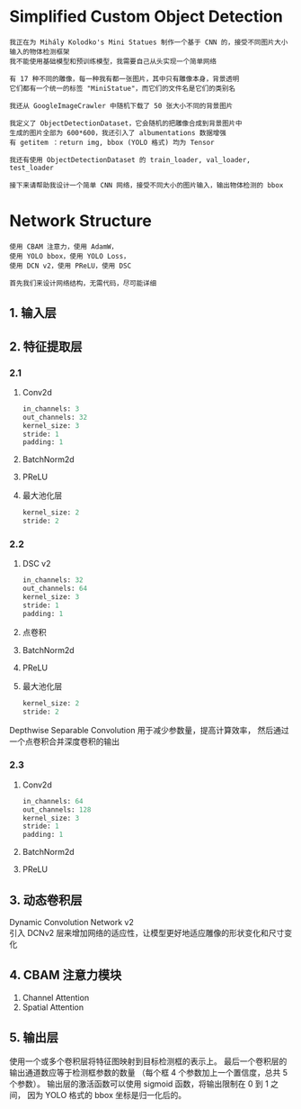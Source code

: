 # Simplified Custom Object Detection

```prompt
我正在为 Mihály Kolodko's Mini Statues 制作一个基于 CNN 的，接受不同图片大小输入的物体检测框架
我不能使用基础模型和预训练模型，我需要自己从头实现一个简单网络

有 17 种不同的雕像，每一种我有都一张图片，其中只有雕像本身，背景透明
它们都有一个统一的标签 "MiniStatue"，而它们的文件名是它们的类别名

我还从 GoogleImageCrawler 中随机下载了 50 张大小不同的背景图片

我定义了 ObjectDetectionDataset，它会随机的把雕像合成到背景图片中
生成的图片全部为 600*600，我还引入了 albumentations 数据增强
有 getitem ：return img, bbox (YOLO 格式) 均为 Tensor

我还有使用 ObjectDetectionDataset 的 train_loader, val_loader, test_loader

接下来请帮助我设计一个简单 CNN 网络，接受不同大小的图片输入，输出物体检测的 bbox
```

# Network Structure

```prompt
使用 CBAM 注意力，使用 AdamW，
使用 YOLO bbox，使用 YOLO Loss，
使用 DCN v2，使用 PReLU，使用 DSC

首先我们来设计网络结构，无需代码，尽可能详细
```

## 1. 输入层

## 2. 特征提取层

### 2.1

1. Conv2d

   ```python
   in_channels: 3
   out_channels: 32
   kernel_size: 3
   stride: 1
   padding: 1
   ```

2. BatchNorm2d
3. PReLU
4. 最大池化层

   ```python
   kernel_size: 2
   stride: 2
   ```

### 2.2

1. DSC v2

   ```python
   in_channels: 32
   out_channels: 64
   kernel_size: 3
   stride: 1
   padding: 1
   ```

2. 点卷积
3. BatchNorm2d
4. PReLU
5. 最大池化层

   ```python
   kernel_size: 2
   stride: 2
   ```

Depthwise Separable Convolution 用于减少参数量，提高计算效率，
然后通过一个点卷积合并深度卷积的输出

### 2.3

1. Conv2d

   ```python
   in_channels: 64
   out_channels: 128
   kernel_size: 3
   stride: 1
   padding: 1
   ```

2. BatchNorm2d
3. PReLU

## 3. 动态卷积层

Dynamic Convolution Network v2  
引入 DCNv2 层来增加网络的适应性，让模型更好地适应雕像的形状变化和尺寸变化

## 4. CBAM 注意力模块

1. Channel Attention
2. Spatial Attention

## 5. 输出层

使用一个或多个卷积层将特征图映射到目标检测框的表示上。
最后一个卷积层的输出通道数应等于检测框参数的数量
（每个框 4 个参数加上一个置信度，总共 5 个参数）。
输出层的激活函数可以使用 sigmoid 函数，将输出限制在 0 到 1 之间，
因为 YOLO 格式的 bbox 坐标是归一化后的。
